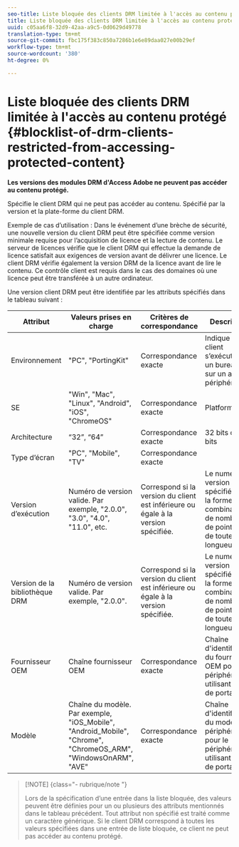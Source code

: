 ```yaml
---
seo-title: Liste bloquée des clients DRM limitée à l'accès au contenu protégé
title: Liste bloquée des clients DRM limitée à l'accès au contenu protégé
uuid: c05aa6f8-32d9-42aa-a9c5-0d0629d49778
translation-type: tm+mt
source-git-commit: fbc175f383c850a7286b1e6e89daa027e00b29ef
workflow-type: tm+mt
source-wordcount: '380'
ht-degree: 0%

---
```



# Liste bloquée des clients DRM limitée à l&#39;accès au contenu protégé {#blocklist-of-drm-clients-restricted-from-accessing-protected-content}

**Les versions des modules DRM d&#39;Access Adobe ne peuvent pas accéder au contenu protégé.**

Spécifie le client DRM qui ne peut pas accéder au contenu. Spécifié par la version et la plate-forme du client DRM.

Exemple de cas d’utilisation : Dans le événement d’une brèche de sécurité, une nouvelle version du client DRM peut être spécifiée comme version minimale requise pour l’acquisition de licence et la lecture de contenu. Le serveur de licences vérifie que le client DRM qui effectue la demande de licence satisfait aux exigences de version avant de délivrer une licence. Le client DRM vérifie également la version DRM de la licence avant de lire le contenu. Ce contrôle client est requis dans le cas des domaines où une licence peut être transférée à un autre ordinateur.

Une version client DRM peut être identifiée par les attributs spécifiés dans le tableau suivant :

| **Attribut** | **Valeurs prises en charge** | **Critères de correspondance** | **Description** |
|---|---|---|---|
| Environnement | &quot;PC&quot;, &quot;PortingKit&quot; | Correspondance exacte | Indique si le client s’exécute sur un bureau ou sur un autre périphérique. |
| SE | &quot;Win&quot;, &quot;Mac&quot;, &quot;Linux&quot;, &quot;Android&quot;, &quot;iOS&quot;, &quot;ChromeOS&quot; | Correspondance exacte | Platform |
| Architecture | “32”, “64” | Correspondance exacte | 32 bits ou 64 bits |
| Type d’écran | &quot;PC&quot;, &quot;Mobile&quot;, &quot;TV&quot; | Correspondance exacte |  |
| Version d’exécution | Numéro de version valide. Par exemple, &quot;2.0.0&quot;, &quot;3.0&quot;, &quot;4.0&quot;, &quot;11.0&quot;, etc. | Correspond si la version du client est inférieure ou égale à la version spécifiée. | Le numéro de version est spécifié sous la forme d’une combinaison de nombres et de points (&quot;.&quot;) de toute longueur. |
| Version de la bibliothèque DRM | Numéro de version valide. Par exemple, &quot;2.0.0&quot;. | Correspond si la version du client est inférieure ou égale à la version spécifiée. | Le numéro de version est spécifié sous la forme d’une combinaison de nombres et de points (&quot;.&quot;) de toute longueur. |
| Fournisseur OEM | Chaîne fournisseur OEM | Correspondance exacte | Chaîne d&#39;identification du fournisseur OEM pour le périphérique utilisant le kit de portage. |
| Modèle | Chaîne du modèle. Par exemple, &quot;iOS_Mobile&quot;, &quot;Android_Mobile&quot;, &quot;Chrome&quot;, &quot;ChromeOS_ARM&quot;, &quot;WindowsOnARM&quot;, &quot;AVE&quot; | Correspondance exacte | Chaîne d&#39;identification du modèle de périphérique pour le périphérique utilisant le kit de portage. |

>[!NOTE] {class=&quot;- rubrique/note &quot;}
>
>Lors de la spécification d’une entrée dans la liste bloquée, des valeurs peuvent être définies pour un ou plusieurs des attributs mentionnés dans le tableau précédent. Tout attribut non spécifié est traité comme un caractère générique. Si le client DRM correspond à toutes les valeurs spécifiées dans une entrée de liste bloquée, ce client ne peut pas accéder au contenu protégé.

